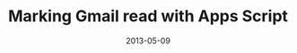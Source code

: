 ---
templateKey: blog-post
title: Marking Gmail read with Apps Script
date: 2013-05-09
description: One less annoying little thing.
tags:
  - tools
---